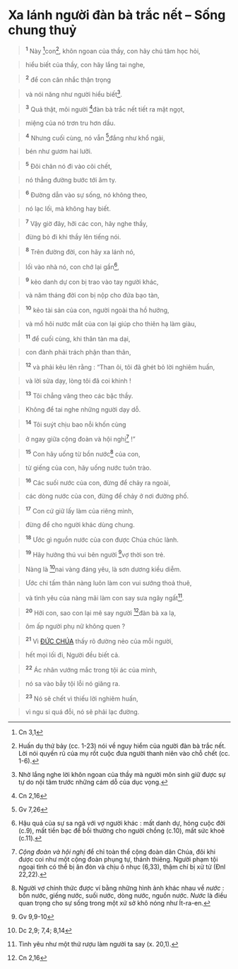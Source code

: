 # Xa lánh người đàn bà trắc nết – Sống chung thuỷ

> <sup><b>1</b></sup> Này [^1*]con[^1], khôn ngoan của thầy, con hãy chú tâm học hỏi,
>


> hiểu biết của thầy, con hãy lắng tai nghe,
>


> <sup><b>2</b></sup> để con cân nhắc thận trọng
>


> và nói năng như người hiểu biết[^2].
>


> <sup><b>3</b></sup> Quả thật, môi người [^2*]đàn bà trắc nết tiết ra mật ngọt,
>


> miệng của nó trơn tru hơn dầu.
>


> <sup><b>4</b></sup> Nhưng cuối cùng, nó vẫn [^3*]đắng như khổ ngải,
>


> bén như gươm hai lưỡi.
>


> <sup><b>5</b></sup> Đôi chân nó đi vào cõi chết,
>


> nó thẳng đường bước tới âm ty.
>


> <sup><b>6</b></sup> Đường dẫn vào sự sống, nó không theo,
>


> nó lạc lối, mà không hay biết.
>


> <sup><b>7</b></sup> Vậy giờ đây, hỡi các con, hãy nghe thầy,
>


> đừng bỏ đi khi thầy lên tiếng nói.
>


> <sup><b>8</b></sup> Trên đường đời, con hãy xa lánh nó,
>


> lối vào nhà nó, con chớ lại gần[^3],
>


> <sup><b>9</b></sup> kẻo danh dự con bị trao vào tay người khác,
>


> và năm tháng đời con bị nộp cho đứa bạo tàn,
>


> <sup><b>10</b></sup> kẻo tài sản của con, người ngoài tha hồ hưởng,
>


> và mồ hôi nước mắt của con lại giúp cho thiên hạ làm giàu,
>


> <sup><b>11</b></sup> để cuối cùng, khi thân tàn ma dại,
>


> con đành phải trách phận than thân,
>


> <sup><b>12</b></sup> và phải kêu lên rằng : “Than ôi, tôi đã ghét bỏ lời nghiêm huấn,
>


> và lời sửa dạy, lòng tôi đã coi khinh !
>


> <sup><b>13</b></sup> Tôi chẳng vâng theo các bậc thầy.
>


> Không để tai nghe những người dạy dỗ.
>


> <sup><b>14</b></sup> Tôi suýt chịu bao nỗi khốn cùng
>


> ở ngay giữa cộng đoàn và hội nghị[^4] !”
>


> <sup><b>15</b></sup> Con hãy uống từ bồn nước[^5] của con,
>


> từ giếng của con, hãy uống nước tuôn trào.
>


> <sup><b>16</b></sup> Các suối nước của con, đừng để chảy ra ngoài,
>


> các dòng nước của con, đừng để chảy ở nơi đường phố.
>


> <sup><b>17</b></sup> Con cứ giữ lấy làm của riêng mình,
>


> đừng để cho người khác dùng chung.
>


> <sup><b>18</b></sup> Ước gì nguồn nước của con được Chúa chúc lành.
>


> <sup><b>19</b></sup> Hãy hưởng thú vui bên người [^4*]vợ thời son trẻ.
>


> Nàng là [^5*]nai vàng đáng yêu, là sơn dương kiều diễm.
>


> Ước chi tấm thân nàng luôn làm con vui sướng thoả thuê,
>


> và tình yêu của nàng mãi làm con say sưa ngây ngất[^6].
>


> <sup><b>20</b></sup> Hỡi con, sao con lại mê say người [^6*]đàn bà xa lạ,
>


> ôm ấp người phụ nữ không quen ?
>


> <sup><b>21</b></sup> Vì [ĐỨC CHÚA]() thấy rõ đường nẻo của mỗi người,
>


> hết mọi lối đi, Người đều biết cả.
>


> <sup><b>22</b></sup> Ác nhân vướng mắc trong tội ác của mình,
>


> nó sa vào bẫy tội lỗi nó giăng ra.
>


> <sup><b>23</b></sup> Nó sẽ chết vì thiếu lời nghiêm huấn,
>


> vì ngu si quá đỗi, nó sẽ phải lạc đường.
>

[^1]: Huấn dụ thứ bảy (cc. 1-23) nói về nguy hiểm của người đàn bà trắc nết. Lời nói quyến rũ của mụ rốt cuộc đưa người thanh niên vào chỗ chết (cc. 1-6).
[^2]: Nhờ lắng nghe lời khôn ngoan của thầy mà người môn sinh giữ được sự tự do nội tâm trước những cám dỗ của dục vọng.
[^3]: Hậu quả của sự sa ngã với vợ người khác : mất danh dự, hỏng cuộc đời (c.9), mất tiền bạc để bồi thường cho người chồng (c.10), mất sức khoẻ (c.11).
[^4]: *Cộng đoàn và hội nghị* để chỉ toàn thể cộng đoàn dân Chúa, đôi khi được coi như một cộng đoàn phụng tự, thánh thiêng. Người phạm tội ngoại tình có thể bị ăn đòn và chịu ô nhục (6,33), thậm chí bị xử tử (Đnl 22,22).
[^5]: Người vợ chính thức được ví bằng những hình ảnh khác nhau về *nước* : bồn nước, giếng nước, suối nước, dòng nước, nguồn nước. *Nước* là điều quan trọng cho sự sống trong một xứ sở khô nóng như Ít-ra-en.
[^6]: Tình yêu như một thứ rượu làm người ta say (x. 20,1).
[^1*]: Cn 3,1
[^2*]: Cn 2,16
[^3*]: Gv 7,26
[^4*]: Gv 9,9-10
[^5*]: Dc 2,9; 7,4; 8,14
[^6*]: Cn 2,16